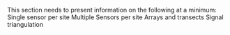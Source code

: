 This section needs to present information on the following at a minimum:
Single sensor per site
Multiple Sensors per site
Arrays and transects
Signal triangulation
